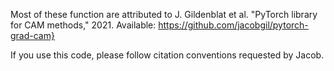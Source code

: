 Most of these function are attributed to J. Gildenblat et al. "PyTorch library for CAM methods," 2021. Available: https://github.com/jacobgil/pytorch-grad-cam}

If you use this code, please follow citation conventions requested by Jacob.